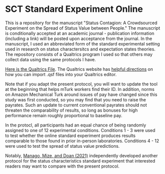 # SCT Standard Experiment Online
This is a repository for the manuscript "Status Contagion: A Crowdsourced Experiment on the Spread of Status Value between People." The manuscript is conditionally accepted at an academic journal - publication information (including a link) will be posted upon acceptance from the journal. In the manuscript, I used an abbreviated form of the standard experimental setting used in research on status charactersitcs and expectation states theories. The repository consists of a Qualtrics program I used so that others may collect data using the same protocols I have.

[Here is the Qualtrics File](https://github.com/joverto1/SCT-Standard-Experiment-Online/files/6896426/Experimental_Protocol_-_Posted_7-28-21.zip). The Qualtrics website has [helpful directions](https://www.qualtrics.com/support/survey-platform/survey-module/survey-tools/import-and-export-surveys) on how you can import .qsf files into your Qualtrics editor. 

Note that if you adapt the present protocol, you will want to update the tool at the beginning that helps mTurk workers find their ID. In addition, norms on Amazon Mechanical Turk around issues of pay have changed since this study was first conducted, so you may find that you need to raise the payrates. Such an update to current conventional payrates should not threaten the comparability of results, so long as bonuses for high performance remain roughly proportional to baseline pay.

In the protocl, all participants had an equal chance of being randomly assigned to one of 12 experimental conditions. Conditions 1 - 3 were used to test whether the online standard experiment produces results comparable to those found in prior in-person laboratories. Conditions 4 - 12 were used to test the spread of status value predictions.

Notably, [Manago, Mize, and Doan (2021)](https://github.com/biancamanago/SCTOnlineTasks) independently developed another protocol for the status characteristics standard experiment that interested readers may want to compare with the present protocol.
